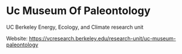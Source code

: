 # Uc Museum Of Paleontology
UC Berkeley Energy, Ecology, and Climate research unit

Website: https://vcresearch.berkeley.edu/research-unit/uc-museum-paleontology
